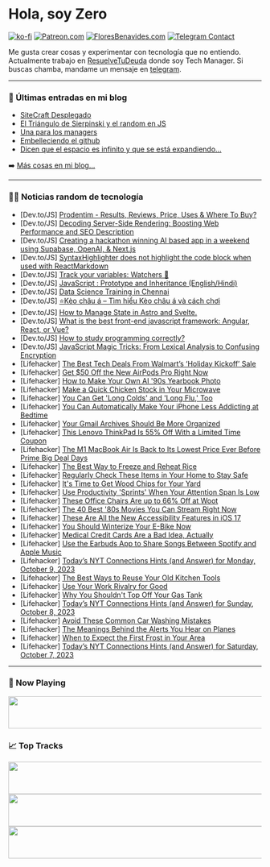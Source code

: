 # Hola, soy Zero

[![ko-fi](https://ko-fi.com/img/githubbutton_sm.svg)](https://ko-fi.com/J3J4N0LUK)
[![Patreon.com](https://img.shields.io/endpoint.svg?url=https%3A%2F%2Fshieldsio-patreon.vercel.app%2Fapi%3Fusername%3Dzerodragon%26type%3Dpatrons&style=for-the-badge)](https://patreon.com/zerodragon)
[![FloresBenavides.com](https://img.shields.io/website?down_message=oops&label=MiBlog&style=for-the-badge&up_message=online&url=https%3A%2F%2Ffloresbenavides.com)](https://floresbenavides.com)
[![Telegram Contact](https://img.shields.io/badge/escr%C3%ADbeme-ZeroDragon-%2326A5E4?style=for-the-badge&logo=telegram)](https://t.me/zerodragon)

Me gusta crear cosas y experimentar con tecnología que no entiendo.
Actualmente trabajo en [ResuelveTuDeuda](http://github.com/resuelve) donde soy Tech Manager.
Si buscas chamba, mandame un mensaje en [telegram](https://t.me/zerodragon).

---

### 📕 Últimas entradas en mi blog
<!-- BLOG-POST-LIST:START -->
- [SiteCraft Desplegado](https://floresbenavides.com/sitecraft-desplegado/)
- [El Triángulo de Sierpinski y el random en JS](https://floresbenavides.com/el-triangulo-de-sierpinski-y-el-random-en-js/)
- [Una para los managers](https://floresbenavides.com/una-para-los-managers/)
- [Embelleciendo el github](https://floresbenavides.com/embelleciendo-el-github/)
- [Dicen que el espacio es infinito y que se está expandiendo…](https://floresbenavides.com/dicen-que-el-espacio-es-infinito-y-que-se-esta-expandiendo/)
<!-- BLOG-POST-LIST:END -->

➡️ [Más cosas en mi blog...](https://floresbenavides.com)

---

### 👨‍💻 Noticias random de tecnología
<!-- TECH-POSTS:START -->
- [Dev.to/JS] [Prodentim - Results, Reviews, Price, Uses &amp; Where To Buy?](https://dev.to/vdsakhtba/prodentim-results-reviews-price-uses-where-to-buy-53l4)
- [Dev.to/JS] [Decoding Server-Side Rendering: Boosting Web Performance and SEO Description](https://dev.to/eneaslari/decoding-server-side-rendering-boosting-web-performance-and-seo-description-2apj)
- [Dev.to/JS] [Creating a hackathon winning AI based app in a weekend using Supabase, OpenAI, &amp; Next.js](https://dev.to/asheeshh/creating-a-hackathon-winning-ai-based-app-in-a-weekend-using-supabase-openai-nextjs-2pe7)
- [Dev.to/JS] [SyntaxHighlighter does not highlight the code block when used with ReactMarkdown](https://dev.to/muditchoudhary/syntaxhighlighter-does-not-highlight-the-code-block-when-used-with-reactmarkdown-5fa9)
- [Dev.to/JS] [Track your variables: Watchers 👀](https://dev.to/dvalin99/track-your-variables-watchers-3j6c)
- [Dev.to/JS] [JavaScript : Prototype and Inheritance &lpar;English/Hindi&rpar;](https://dev.to/dharmikdholu96/javascript-prototype-and-inheritance-englishhindi-dm0)
- [Dev.to/JS] [Data Science Training in Chennai](https://dev.to/htopsoln326/data-science-training-in-chennai-224f)
- [Dev.to/JS] [⭐️Kèo châu á – Tìm hiểu Kèo châu á và cách chơi](https://dev.to/88onlinemobicom/keo-chau-a-tim-hieu-keo-chau-a-va-cach-choi-3941)
- [Dev.to/JS] [How to Manage State in Astro and Svelte.](https://dev.to/cuadroscode/how-to-manage-state-in-astro-and-svelte-jen)
- [Dev.to/JS] [What is the best front-end javascript framework: Angular, React, or Vue?](https://dev.to/adaeze123_/what-is-the-best-front-end-javascript-framework-angular-react-or-vue-3e3n)
- [Dev.to/JS] [How to study programming correctly?](https://dev.to/ricka-dev/how-to-study-programming-correctly-4f95)
- [Dev.to/JS] [JavaScript Magic Tricks: From Lexical Analysis to Confusing Encryption](https://dev.to/__28f08df2bb06aae67f97/javascript-magic-tricks-from-lexical-analysis-to-confusing-encryption-5ggf)
- [Lifehacker] [The Best Tech Deals From Walmart’s ‘Holiday Kickoff’ Sale](https://lifehacker.com/the-best-tech-deals-from-walmart-s-holiday-kickoff-sa-1850913084)
- [Lifehacker] [Get $50 Off the New AirPods Pro Right Now](https://lifehacker.com/get-50-off-the-new-airpods-pro-right-now-1850912629)
- [Lifehacker] [How to Make Your Own AI &#39;90s Yearbook Photo](https://lifehacker.com/how-to-make-your-own-ai-90s-yearbook-photo-1850912877)
- [Lifehacker] [Make a Quick Chicken Stock in Your Microwave](https://lifehacker.com/microwave-chicken-stock-recipe-1850912504)
- [Lifehacker] [You Can Get &#39;Long Colds&#39; and &#39;Long Flu,&#39; Too](https://lifehacker.com/long-colds-long-flu-versus-long-covid-1850912310)
- [Lifehacker] [You Can Automatically Make Your iPhone Less Addicting at Bedtime](https://lifehacker.com/use-greyscale-make-your-phone-less-addicting-1850912330)
- [Lifehacker] [Your Gmail Archives Should Be More Organized](https://lifehacker.com/your-gmail-archives-should-be-more-organized-1850912212)
- [Lifehacker] [This Lenovo ThinkPad Is 55% Off With a Limited Time Coupon](https://lifehacker.com/this-lenovo-thinkpad-is-55-off-with-a-limited-time-cou-1850912317)
- [Lifehacker] [The M1 MacBook Air Is Back to Its Lowest Price Ever Before Prime Big Deal Days](https://lifehacker.com/early-prime-day-deal-m1-macbook-air-1850912042)
- [Lifehacker] [The Best Way to Freeze and Reheat Rice](https://lifehacker.com/the-best-way-to-freeze-and-reheat-rice-1850871446)
- [Lifehacker] [Regularly Check These Items in Your Home to Stay Safe](https://lifehacker.com/regularly-check-these-items-in-your-home-to-stay-safe-1850911784)
- [Lifehacker] [It&#39;s Time to Get Wood Chips for Your Yard](https://lifehacker.com/its-time-to-get-wood-chips-for-your-yard-1850911759)
- [Lifehacker] [Use Productivity &#39;Sprints&#39; When Your Attention Span Is Low](https://lifehacker.com/how-to-use-sprints-productivity-method-1850911750)
- [Lifehacker] [These Office Chairs Are up to 66% Off at Woot](https://lifehacker.com/these-office-chairs-are-up-to-66-off-at-woot-1850911711)
- [Lifehacker] [The 40 Best &#39;80s Movies You Can Stream Right Now](https://lifehacker.com/the-best-80s-movies-you-can-stream-right-now-1850909972)
- [Lifehacker] [These Are All the New Accessibility Features in iOS 17](https://lifehacker.com/these-are-all-the-new-accessibility-features-in-ios-17-1850911314)
- [Lifehacker] [You Should Winterize Your E-Bike Now](https://lifehacker.com/you-should-winterize-your-e-bike-now-1850911208)
- [Lifehacker] [Medical Credit Cards Are a Bad Idea, Actually](https://lifehacker.com/medical-credit-cards-are-a-bad-idea-actually-1850910748)
- [Lifehacker] [Use the Earbuds App to Share Songs Between Spotify and Apple Music](https://lifehacker.com/use-the-earbuds-app-to-share-songs-between-spotify-and-1850911135)
- [Lifehacker] [Today’s NYT Connections Hints &lpar;and Answer&rpar; for Monday, October 9, 2023](https://lifehacker.com/nyt-connections-answer-today-october-9-2023-1850906560)
- [Lifehacker] [The Best Ways to Reuse Your Old Kitchen Tools](https://lifehacker.com/the-best-ways-to-reuse-your-old-kitchen-tools-1850903539)
- [Lifehacker] [Use Your Work Rivalry for Good](https://lifehacker.com/use-your-work-rivalry-for-good-1850903522)
- [Lifehacker] [Why You Shouldn&#39;t Top Off Your Gas Tank](https://lifehacker.com/why-you-shouldnt-top-off-your-gas-tank-1850903558)
- [Lifehacker] [Today’s NYT Connections Hints &lpar;and Answer&rpar; for Sunday, October 8, 2023](https://lifehacker.com/nyt-connections-answer-today-october-8-2023-1850906425)
- [Lifehacker] [Avoid These Common Car Washing Mistakes](https://lifehacker.com/avoid-these-common-car-washing-mistakes-1850903613)
- [Lifehacker] [The Meanings Behind the Alerts You Hear on Planes](https://lifehacker.com/the-meanings-behind-the-alerts-you-hear-on-planes-1850903647)
- [Lifehacker] [When to Expect the First Frost in Your Area](https://lifehacker.com/when-to-expect-the-first-frost-in-your-area-1850903636)
- [Lifehacker] [Today’s NYT Connections Hints &lpar;and Answer&rpar; for Saturday, October 7, 2023](https://lifehacker.com/nyt-connections-answer-today-october-7-2023-1850904847)<!-- TECH-POSTS:END -->

---

### 🎵 Now Playing
<a href="https://spotify-now-playing-dun.vercel.app/now-playing?open"><img src="https://spotify-now-playing-dun.vercel.app/now-playing" width="540" height="64"></a>

### 📈 Top Tracks
<a href="https://spotify-now-playing-dun.vercel.app/top-tracks?i=1&open"><img src="https://spotify-now-playing-dun.vercel.app/top-tracks?i=1" width="540" height="64"></a>
<a href="https://spotify-now-playing-dun.vercel.app/top-tracks?i=2&open"><img src="https://spotify-now-playing-dun.vercel.app/top-tracks?i=2" width="540" height="64"></a>
<a href="https://spotify-now-playing-dun.vercel.app/top-tracks?i=3&open"><img src="https://spotify-now-playing-dun.vercel.app/top-tracks?i=3" width="540" height="64"></a>
